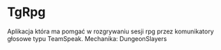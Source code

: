 # TgRpg
Aplikacja która ma pomgać w rozgrywaniu sesji rpg przez komunikatory głosowe typu TeamSpeak.
Mechanika: DungeonSlayers
